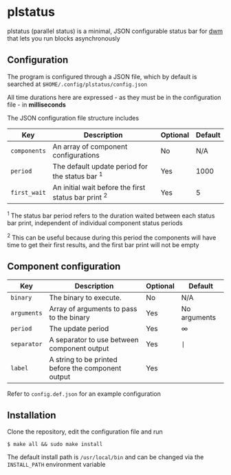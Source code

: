 # **plstatus**

plstatus (parallel status) is a minimal, JSON configurable status bar for [dwm](https://dwm.suckless.org/) that lets you run blocks asynchronously

## Configuration
The program is configured through a JSON file, which by default is searched at `$HOME/.config/plstatus/config.json`

All time durations here are expressed - as they must be in the configuration file - in **milliseconds**

The JSON configuration file structure includes

| Key           | Description                                            |Optional|Default|
|---------------|--------------------------------------------------------|--------|-------|
| `components`  | An array of component configurations                   | No     | N/A   |
| `period`      | The default update period for the status bar $^1$      | Yes    | 1000  |
| `first_wait`  | An initial wait before the first status bar print $^2$ | Yes    | 5     |

$^1$ The status bar period refers to the duration waited between each status bar print, independent of individual component status periods

$^2$ This can be useful because during this period the components will have time to get their first results, and the first bar print will not be empty

Component configuration
----------
| Key           | Description                                           |Optional|Default         |
|---------------|-------------------------------------------------------|--------|----------------|
| `binary`      | The binary to execute.                                | No     | N/A            |
| `arguments`   | Array of arguments to pass to the binary              | Yes    | No arguments   |
| `period`      | The update period                                     | Yes    | $\infty$       |
| `separator`   | A separator to use between component output           | Yes    | `\|`           |
| `label`       | A string to be printed before the component output    | Yes    |                |

Refer to `config.def.json` for an example configuration

## Installation

Clone the repository, edit the configuration file and run
```
$ make all && sudo make install
```

The default install path is `/usr/local/bin` and can be changed via the `INSTALL_PATH` environment variable
